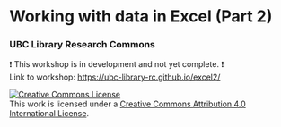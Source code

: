 # Working with data in Excel (Part 2)
### UBC Library Research Commons

:heavy_exclamation_mark: This workshop is in development and not yet complete. :heavy_exclamation_mark:    
Link to workshop: https://ubc-library-rc.github.io/excel2/

<a rel="license" href="http://creativecommons.org/licenses/by/4.0/"><img alt="Creative Commons License" style="border-width:0" src="https://i.creativecommons.org/l/by/4.0/88x31.png" /></a><br />This work is licensed under a <a rel="license" href="http://creativecommons.org/licenses/by/4.0/">Creative Commons Attribution 4.0 International License</a>.
